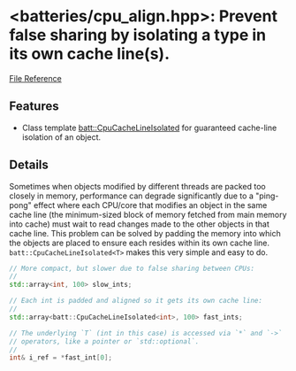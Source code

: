 # &lt;batteries/cpu\_align.hpp&gt;: Prevent false sharing by isolating a type in its own cache line(s).

[File Reference](/_autogen/Files/cpu__align_8hpp/)

## Features

- Class template [batt::CpuCacheLineIsolated](/_autogen/Classes/classbatt_1_1CpuCacheLineIsolated/#battcpucachelineisolated) for guaranteed cache-line isolation of an object.

## Details

Sometimes when objects modified by different threads are packed too
closely in memory, performance can degrade significantly due to a
"ping-pong" effect where each CPU/core that modifies an object in the
same cache line (the minimum-sized block of memory fetched from main
memory into cache) must wait to read changes made to the other objects
in that cache line.  This problem can be solved by padding the memory
into which the objects are placed to ensure each resides within its
own cache line.  `batt::CpuCacheLineIsolated<T>` makes this very
simple and easy to do.

```c++
// More compact, but slower due to false sharing between CPUs:
//
std::array<int, 100> slow_ints;

// Each int is padded and aligned so it gets its own cache line:
//
std::array<batt::CpuCacheLineIsolated<int>, 100> fast_ints;

// The underlying `T` (int in this case) is accessed via `*` and `->`
// operators, like a pointer or `std::optional`.
//
int& i_ref = *fast_int[0];
```

<!--more-->
